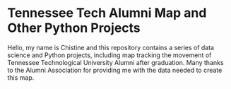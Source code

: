 # Tennessee Tech Alumni Map and Other Python Projects

Hello, my name is Chistine and this repository contains a series of data science and Python projects, including map tracking the movement of Tennessee Technological University Alumni after graduation. Many thanks to the Alumni Association for providing me with the data needed to create this map.
